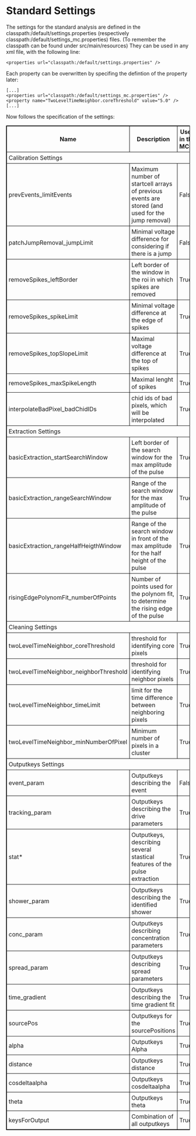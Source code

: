 # Standard Settings

The settings for the standard analysis are defined in the classpath:/default/settings.properties (respectively classpath:/default/settings_mc.properties) files. (To remember the classpath can be found under src/main/resources)
They can be used in any xml file, with the following line:

    <properties url="classpath:/default/settings.properties" />

Each property can be overwritten by specifing the defintion of the property later:

    [...]
    <properties url="classpath:/default/settings_mc.properties" />
    <property name="TwoLevelTimeNeighbor.coreThreshold" value="5.0" />
    [...]

Now follows the specification of the settings:

<style>
    table,th,td {
        border: 1px solid black;
        /*border-collapse: collapse;*/
    }
    th,td  {
        padding: 5px;
    }
</style>

<table style="width:100%">
    <tr> 
        <th> Name </th>
        <th> Description </th>
        <th> Used in the MCs? </th>
    </tr>
    <tr> 
        <td colspan="3"> Calibration Settings </td>
    </tr>
    <tr> 
        <td> prevEvents_limitEvents </td>
        <td> Maximum number of startcell arrays of previous events are stored (and used for the jump removal) </td>
        <td> False </td>
    </tr>
    <tr> 
        <td> patchJumpRemoval_jumpLimit </td>
        <td> Minimal voltage difference for considering if there is a jump </td>   
        <td> False </td>
    </tr>
    <tr> 
        <td> removeSpikes_leftBorder </td>
        <td> Left border of the window in the roi in which spikes are removed </td>
        <td> True </td>
    </tr>
    <tr>
        <td> removeSpikes_spikeLimit </td>
        <td> Minimal voltage difference at the edge of spikes </td>  
        <td> True </td>
    </tr>
    <tr>
        <td> removeSpikes_topSlopeLimit </td>
        <td> Maximal voltage difference at the top of spikes </td> 
        <td> True </td>
    </tr>
    <tr>
        <td> removeSpikes_maxSpikeLength </td>
        <td> Maximal lenght of spikes </td>
        <td> True </td>
    </tr>
    <tr>
        <td> interpolateBadPixel_badChidIDs </td>
        <td> chid ids of bad pixels, which will be interpolated   </td>
        <td> True </td>
    </tr>
    <tr>
        <td colspan="3"> Extraction Settings </td>
    </tr>
    <tr>
        <td> basicExtraction_startSearchWindow </td>
        <td> Left border of the search window for the max amplitude of the pulse </td>
        <td> True </td>
    </tr>
    <tr>
        <td> basicExtraction_rangeSearchWindow </td>
        <td> Range of the search window for the max amplitude of the pulse </td> 
        <td> True </td>
    </tr>
    <tr>
        <td> basicExtraction_rangeHalfHeigthWindow </td>
        <td> Range of the search window in front of the max amplitude for the half height of the pulse </td>
        <td> True </td>
    </tr>
    <tr>
        <td> risingEdgePolynomFit_numberOfPoints </td>
        <td> Number of points used for the polynom fit, to determine the rising edge of the pulse </td>  
        <td> True </td>
    </tr>
    <tr>
        <td colspan="3"> Cleaning Settings </td>
    </tr>
    <tr>
        <td> twoLevelTimeNeighbor_coreThreshold </td>
        <td> threshold for identifying core pixels </td>
        <td> True </td>
    </tr>
    <tr>
        <td> twoLevelTimeNeighbor_neighborThreshold </td>
        <td> threshold for identifying neighbor pixels </td>
        <td> True </td>
    </tr>
    <tr>
        <td> twoLevelTimeNeighbor_timeLimit </td>
        <td> limit for the time difference between neighboring pixels     </td>
        <td> True </td>
    </tr>
    <tr>
        <td> twoLevelTimeNeighbor_minNumberOfPixel </td>
        <td> Minimum number of pixels in a cluster    </td>
        <td> True </td>
    </tr>
    <tr>
        <td colspan="3"> Outputkeys Settings </td>
    </tr>
    <tr>
        <td> event_param </td>
        <td> Outputkeys describing the event      </td>
        <td> False </td>
    </tr>
    <tr>
        <td> tracking_param </td>
        <td> Outputkeys describing the drive parameters   </td>
        <td> True </td>
    </tr>
    <tr>
        <td> stat* </td>
        <td> Outputkeys, describing several stastical features of the pulse extraction    </td>
        <td> True </td>
    </tr>
    <tr>
        <td> shower_param </td>
        <td> Outputkeys describing the identified shower      </td>
        <td> True </td>
    </tr>
    <tr>
        <td> conc_param </td>
        <td> Outputkeys describing concentration parameters   </td>
        <td> True </td>
    </tr>
    <tr>
        <td> spread_param </td>
        <td> Outputkeys describing spread parameters   </td>
        <td> True </td>
    </tr>
    <tr>
        <td> time_gradient </td>
        <td> Outputkeys describing the time gradient fit   </td>
        <td> True </td>
    </tr>
    <tr>
        <td> sourcePos </td>
        <td> Outputkeys for the sourcePositions   </td>
        <td> True </td>
    </tr>
    <tr>
        <td> alpha </td>
        <td> Outputkeys Alpha   </td>
        <td> True </td>
    </tr>
    <tr>
        <td> distance </td>
        <td> Outputkeys distance   </td>
        <td> True </td>
    </tr>
    <tr>
        <td> cosdeltaalpha </td>
        <td> Outputkeys cosdeltaalpha   </td>
        <td> True </td>
    </tr>
    <tr>
        <td> theta </td>
        <td> Outputkeys theta   </td>
        <td> True </td>
    </tr>
    <tr>
        <td> keysForOutput </td>
        <td> Combination of all outputkeys   </td>
        <td> True </td>
    </tr>
</table>
